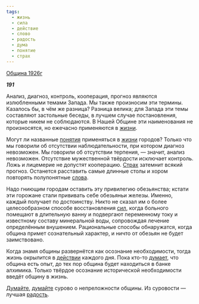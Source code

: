 ```yaml
---
tags:
  - жизнь
  - сила
  - действие
  - слово
  - радость
  - дума
  - понятие
  - страх
---
```

[Община 1926г](https://127.0.0.1:4002/agni/1926)

___191___

Анализ, диагноз, контроль, кооперация, прогноз являются излюбленными темами Запада. Мы также произносим эти термины. Казалось бы, в чём же разница? Разница велика; для Запада эти темы составляют застольные беседы, в лучшем случае постановления, которые никем не соблюдаются. В Нашей Общине эти наименования не произносятся, но ежечасно применяются в [жизни](../../../tags/#жизнь).   

Могут ли названные [понятия](../../../tags/#понятие) применяться в [жизни](../../../tags/#жизнь) городов? Только что мы говорили об отсутствии наблюдательности, при котором диагноз невозможен. Мы говорили об отсутствии терпения, — значит, анализ невозможен. Отсутствие мужественной твёрдости исключает контроль. Ложь и лицемерие не допустят кооперацию. [Страх](../../../tags/#страх) затемнит всякий прогноз. Останется расставить самые длинные столы и хором повторять полупонятные [слова](../../../tags/#слово).   

Надо гниющим городам оставить эту привилегию обезьянства; кстати эти горожане стали прививать себе обезьяньи железы. Именно, каждый получает по достоинству. Никто не сказал им о более целесообразном способе восстановления [сил](../../../tags/#сила), когда больного помещают в длительную ванну и подвергают переменному току и известному составу минеральной воды, сопровождая лечение определённым внушением. Рациональные способы обнаружатся, когда община примет сознательный характер, и ничто от обезьян не будет заимствовано.   

Когда знамя общины развернётся как осознание необходимости, тогда жизнь окрылится в [действии](../../../tags/#действие) каждого дня. Пока кто-то [думает](../../../tags/#дума), что община есть опыт, до тех пор община будет находиться в банке алхимика. Только твёрдое осознание исторической необходимости введёт общину в жизнь.   

[Думайте](../../../tags/#дума), [думайте](../../../tags/#дума) сурово о непреложности общины. Из суровости — лучшая [радость](../../../tags/#радость).   

